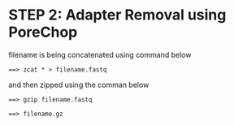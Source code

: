 # STEP 2: Adapter Removal using PoreChop

filename is being concatenated using command below

`==> zcat * > filename.fastq`

and then zipped using the comman below 

`==> gzip filename.fastq`

`==> filename.gz` 


